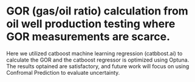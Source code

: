 # GOR (gas/oil ratio) calculation from oil well production testing where GOR measurements are scarce.
Here we utilized catboost machine learning regression (catbbost.ai) to calculate the GOR and the catboost regressor is optimized using Optuna.
The results optained are satisfactory, and future work will focus on using Confromal Prediction to evaluate uncertainty.
